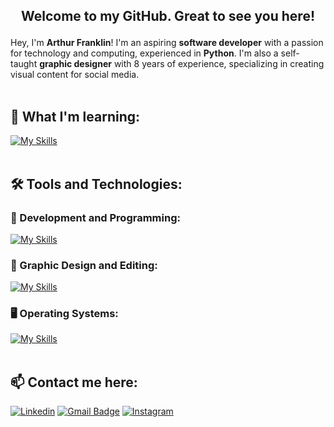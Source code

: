 ## <p align="center">  Welcome to my GitHub. Great to see you here!

Hey, I'm **Arthur Franklin**! I'm an aspiring **software developer** with a passion for technology and computing, experienced in **Python**. I'm also a self-taught **graphic designer** with 8 years of experience, specializing in creating visual content for social media.<br><br>

## 🚀 What I'm learning: 
[![My Skills](https://skillicons.dev/icons?i=python)](https://skillicons.dev)<br><br>

## 🛠️ Tools and Technologies:
### 💾 Development and Programming:<br>
[![My Skills](https://skillicons.dev/icons?i=vscode,pycharm,vscodium,replit,mysql,git,github)](https://skillicons.dev)<br>

### 🎨 Graphic Design and Editing:<br>
[![My Skills](https://skillicons.dev/icons?i=photoshop,illustrator,premiere,audition,figma)](https://skillicons.dev)<br>

### 🖥️ Operating Systems:<br>
[![My Skills](https://skillicons.dev/icons?i=windows,linux,mint,ubuntu,arch,apple)](https://skillicons.dev)<br><br>

## 📫 Contact me here:
[![Linkedin](https://img.shields.io/badge/-LinkedIn-%230077B5?style=for-the-badge&logo=linkedin&logoColor=white&link=https://www.linkedin.com/in/arthurfranklin/)](https://www.linkedin.com/in/arthurfranklin/)
[![Gmail Badge](https://img.shields.io/badge/-Gmail-D14836?style=for-the-badge&logo=gmail&logoColor=white&link=mailto:arthurdcaf@gmail.com)](mailto:arthurdcaf@gmail.com)
[![Instagram](https://img.shields.io/badge/-Instagram-E4405F?style=for-the-badge&logo=instagram&logoColor=white=https://instagram.com)](https://instagram.com)
